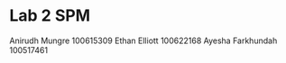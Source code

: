 # Lab 2 SPM

Anirudh Mungre      100615309
Ethan Elliott       100622168
Ayesha Farkhundah   100517461
